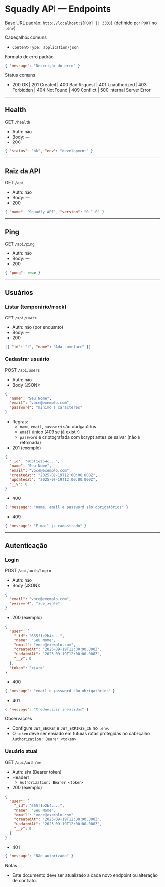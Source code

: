 # Squadly API — Endpoints

Base URL padrão: `http://localhost:${PORT || 3333}` (definido por `PORT` no `.env`)

Cabeçalhos comuns
- `Content-Type: application/json`

Formato de erro padrão
```json
{ "message": "Descrição do erro" }
```

Status comuns
- 200 OK | 201 Created | 400 Bad Request | 401 Unauthorized | 403 Forbidden | 404 Not Found | 409 Conflict | 500 Internal Server Error

---

## Health
GET `/health`
- Auth: não
- Body: —
- 200
```json
{ "status": "ok", "env": "development" }
```

---

## Raiz da API
GET `/api`
- Auth: não
- Body: —
- 200
```json
{ "name": "Squadly API", "version": "0.1.0" }
```

---

## Ping
GET `/api/ping`
- Auth: não
- Body: —
- 200
```json
{ "pong": true }
```

---

## Usuários

### Listar (temporário/mock)
GET `/api/users`
- Auth: não (por enquanto)
- Body: —
- 200
```json
[{ "id": "1", "name": "Ada Lovelace" }]
```

### Cadastrar usuário
POST `/api/users`
- Auth: não
- Body (JSON):
```json
{
  "name": "Seu Nome",
  "email": "voce@exemplo.com",
  "password": "minimo 6 caracteres"
}
```
- Regras:
  - `name`, `email`, `password` são obrigatórios
  - `email` único (409 se já existir)
  - `password` é criptografada com bcrypt antes de salvar (não é retornada)
- 201 (exemplo)
```json
{
  "_id": "665f1e2b4c...",
  "name": "Seu Nome",
  "email": "voce@exemplo.com",
  "createdAt": "2025-09-19T12:00:00.000Z",
  "updatedAt": "2025-09-19T12:00:00.000Z",
  "__v": 0
}
```
- 400
```json
{ "message": "name, email e password são obrigatórios" }
```
- 409
```json
{ "message": "E-mail já cadastrado" }
```

---

## Autenticação

### Login
POST `/api/auth/login`
- Auth: não
- Body (JSON):
```json
{
  "email": "voce@exemplo.com",
  "password": "sua_senha"
}
```
- 200 (exemplo)
```json
{
  "user": {
    "_id": "665f1e2b4c...",
    "name": "Seu Nome",
    "email": "voce@exemplo.com",
    "createdAt": "2025-09-19T12:00:00.000Z",
    "updatedAt": "2025-09-19T12:00:00.000Z",
    "__v": 0
  },
  "token": "<jwt>"
}
```
- 400
```json
{ "message": "email e password são obrigatórios" }
```
- 401
```json
{ "message": "Credenciais inválidas" }
```

Observações
- Configure `JWT_SECRET` e `JWT_EXPIRES_IN` no `.env`.
- O `token` deve ser enviado em futuras rotas protegidas no cabeçalho `Authorization: Bearer <token>`.

### Usuário atual
GET `/api/auth/me`
- Auth: sim (Bearer token)
- Headers:
  - `Authorization: Bearer <token>`
- 200 (exemplo)
```json
{
  "user": {
    "_id": "665f1e2b4c...",
    "name": "Seu Nome",
    "email": "voce@exemplo.com",
    "createdAt": "2025-09-19T12:00:00.000Z",
    "updatedAt": "2025-09-19T12:00:00.000Z",
    "__v": 0
  }
}
```
- 401
```json
{ "message": "Não autorizado" }
```

Notas
- Este documento deve ser atualizado a cada novo endpoint ou alteração de contrato.
